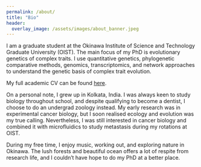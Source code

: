 ```yaml
---
permalink: /about/
title: "Bio"
header:
  overlay_image: /assets/images/about_banner.jpeg
---
```


I am a graduate student at the Okinawa Institute of Science and Technology Graduate University (OIST). The main focus of my PhD is evolutionary genetics of complex traits. I use quantitative genetics, phylogenetic comparative methods, genomics, transcriptomics, and network approaches to understand the genetic basis of complex trait evolution.  

My full academic CV can be found [here][cv].

On a personal note, I grew up in Kolkata, India. I was always keen to study biology throughout school, and despite qualifying to become a dentist, I choose to do an undergrad zoology instead. My early research was in experimental cancer biology, but I soon realised ecology and evolution was my true calling. Nevertheless, I was still interested in cancer biology and combined it with microfluidics to study metastasis during my rotations at OIST.  

During my free time, I enjoy music, working out, and exploring nature in Okinawa. The lush forests and beautiful ocean offers a lot of respite from research life, and I couldn’t have hope to do my PhD at a better place.


[cv]:https://agneeshbarua.github.io/academic_cv/